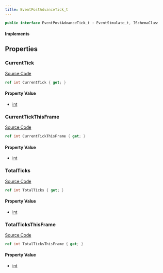 ```yaml
---
title: EventPostAdvanceTick_t
---
```


```csharp
public interface EventPostAdvanceTick_t : EventSimulate_t, ISchemaClass<EventSimulate_t>, ISchemaClass<EventPostAdvanceTick_t>, ISchemaField, ISchemaClass, INativeHandle
```

#### Implements

## Properties

### CurrentTick

[Source Code](https://github.com/swiftly-solution/swiftlys2/blob/main/managed/src/SwiftlyS2.Generated/Schemas/Interfaces/EventPostAdvanceTick_t.cs#L17)

```csharp
ref int CurrentTick { get; }
```

#### Property Value

- [int](https://learn.microsoft.com/dotnet/api/system.int32)

### CurrentTickThisFrame

[Source Code](https://github.com/swiftly-solution/swiftlys2/blob/main/managed/src/SwiftlyS2.Generated/Schemas/Interfaces/EventPostAdvanceTick_t.cs#L19)

```csharp
ref int CurrentTickThisFrame { get; }
```

#### Property Value

- [int](https://learn.microsoft.com/dotnet/api/system.int32)

### TotalTicks

[Source Code](https://github.com/swiftly-solution/swiftlys2/blob/main/managed/src/SwiftlyS2.Generated/Schemas/Interfaces/EventPostAdvanceTick_t.cs#L23)

```csharp
ref int TotalTicks { get; }
```

#### Property Value

- [int](https://learn.microsoft.com/dotnet/api/system.int32)

### TotalTicksThisFrame

[Source Code](https://github.com/swiftly-solution/swiftlys2/blob/main/managed/src/SwiftlyS2.Generated/Schemas/Interfaces/EventPostAdvanceTick_t.cs#L21)

```csharp
ref int TotalTicksThisFrame { get; }
```

#### Property Value

- [int](https://learn.microsoft.com/dotnet/api/system.int32)

